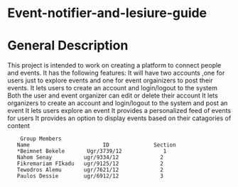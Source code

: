 # Event-notifier-and-lesiure-guide


# General Description
 This project is intended to work on creating a platform to connect people and events.
  It has the following features:
  It will have two accounts ,one for users just to explore events and one for event orgainizers to post their events.
  It lets users to create an account and login/logout to the system
  Both the user and event organizer can edit or delete their account
  It lets organizers to create an account and login/logout to the system and post an event
  It lets users explore an event
  It provides a personalized feed of events for users
  It provides an option to display events based on their catagories of content
  
  
  
 
        Group Members
       Name                       ID              Section
       *Beimnet Bekele       Ugr/3739/12             1
       Nahom Senay          ugr/9334/12             2
       Fikremariam FIkadu   ugr/9125/12             2
       Tewodros Alemu       ugr/7621/12             2
       Paulos Dessie        ugr/6912/12             3
  
 
